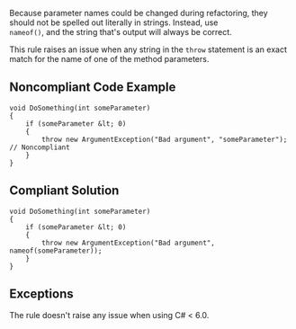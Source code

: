 
Because parameter names could be changed during refactoring, they should not be spelled out literally in strings. Instead, use<br>`nameof()`, and the string that's output will always be correct.

This rule raises an issue when any string in the `throw` statement is an exact match for the name of one of the method parameters.

## Noncompliant Code Example


    void DoSomething(int someParameter)
    {
        if (someParameter &lt; 0)
        {
            throw new ArgumentException("Bad argument", "someParameter");  // Noncompliant
        }
    }


## Compliant Solution


    void DoSomething(int someParameter)
    {
        if (someParameter &lt; 0)
        {
            throw new ArgumentException("Bad argument", nameof(someParameter));
        }
    }


## Exceptions

The rule doesn't raise any issue when using C# &lt; 6.0.
